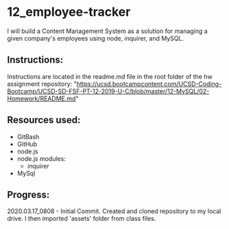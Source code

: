 # 12_employee-tracker
I will build a Content Management System as a solution for managing a given  company's employees using node, inquirer, and MySQL.


Instructions:
------------
Instructions are located in the readme.md file in the root folder of the hw assignment repository: "https://ucsd.bootcampcontent.com/UCSD-Coding-Bootcamp/UCSD-SD-FSF-PT-12-2019-U-C/blob/master/12-MySQL/02-Homework/README.md"


Resources used:
------------
- GitBash
- GitHub
- node.js
- node.js modules:
	- inquirer
- MySql


Progress:
------------
2020.03.17_0808 - Initial Commit.  Created and cloned repository to my local drive.  I then imported 'assets' folder from class files.